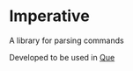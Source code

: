 Imperative
===
A library for parsing commands

Developed to be used in [Que](//github.com/1egoman/que)
